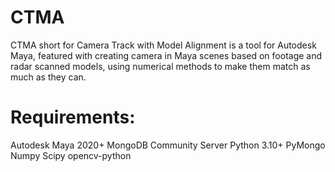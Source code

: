 # CTMA
 CTMA short for Camera Track with Model Alignment is a tool for Autodesk Maya, featured with creating camera in Maya scenes based on footage and radar scanned models, using numerical methods to make them match as much as they can.
# Requirements:
Autodesk Maya 2020+
MongoDB Community Server
Python 3.10+
PyMongo
Numpy
Scipy
opencv-python

